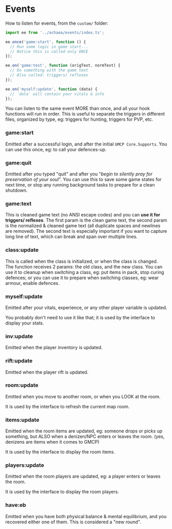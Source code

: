 # Events

How to listen for events, from the `custom/` folder:

```js
import ee from '../achaea/events/index.ts';

ee.once('game:start', function () {
  // Run some logic in game start...
  // Notice this is called only ONCE
});

ee.on('game:text', function (origText, normText) {
  // Do something with the game text
  // Also called: triggers/ reflexes
});

ee.on('myself:update', function (data) {
  // `data` will contain your vitals & info
});
```

You can listen to the same event MORE than once, and all your hook functions will run in order.
This is useful to separate the triggers in different files, organized by type, eg: triggers for hunting, triggers for PVP, etc.

### game:start

Emitted after a successful login, and after the initial `GMCP Core.Supports`.
You can use this once, eg: to call your defences-up.

### game:quit

Emitted after you typed "quit" and after you "*begin to silently pray for preservation of your soul*".
You can use this to save some game states for next time, or stop any running background tasks to prepare for a clean shutdown.

### game:text

This is cleaned game text (no ANSI escape codes) and you can **use it for triggers/ reflexes**.
The first param is the clean game text, the second param is the normalized & cleaned game text
(all duplicate spaces and newlines are removed).
The second text is especially important if you want to capture long line of text, which can break
and span over multiple lines.

### class:update

This is called when the class is initialized, or when the class is changed.
The function receives 2 params: the old class, and the new class.
You can use it to cleanup when switching a class, eg: put items in pack, stop curing defences;
or you can use it to prepare when switching classes, eg: wear armour, enable defences.

### myself:update

Emitted after your vitals, experience, or any other player variable is updated.

You probably don't need to use it like that; it is used by the interface to display your stats.

### inv:update

Emitted when the player inventory is updated.

### rift:update

Emitted when the player rift is updated.

### room:update

Emitted when you move to another room, or when you LOOK at the room.

It is used by the interface to refresh the current map room.

### items:update

Emitted when the room items are updated, eg: someone drops or picks up something, but ALSO when a denizen/NPC enters or leaves the room. (yes, denizens are items when it comes to GMCP)

It is used by the interface to display the room items.

### players:update

Emitted when the room players are updated, eg: a player enters or leaves the room.

It is used by the interface to display the room players.

### have:eb

Emitted when you have both physical balance & mental equilibrium, and you recovered either one of them.
This is considered a "new round".
